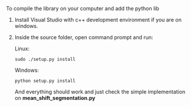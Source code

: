 To compile the library on your computer and add the python lib

1. Install Visual Studio with c++ development environment if you are on windows.

2. Inside the source folder, open command prompt and run:
   
   
   Linux:
   
   ```
   sudo ./setup.py install
   ```

   Windows:
   
   ```
   python setup.py install
   ```

   
   
   And everything should work and just check the simple implementation on **mean_shift_segmentation.py**


